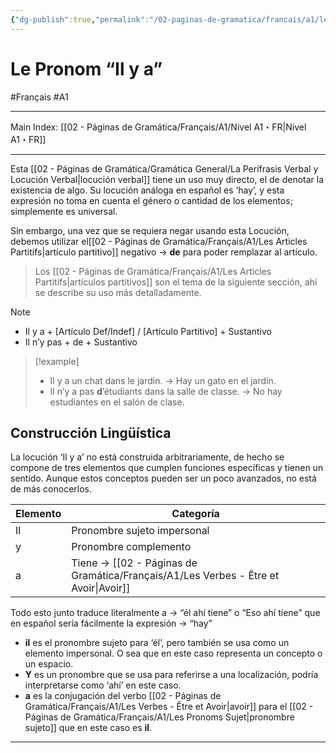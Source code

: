 ```yaml
---
{"dg-publish":true,"permalink":"/02-paginas-de-gramatica/francais/a1/le-pronom-il-y-a/"}
---
```


# Le Pronom “Il y a”
#Français #A1
___
Main Index: [[02 - Páginas de Gramática/Français/A1/Nivel A1・FR\|Nivel A1・FR]]
___
Esta [[02 - Páginas de Gramática/Gramática General/La Perífrasis Verbal y Locución Verbal\|locución verbal]] tiene un uso muy directo, el de denotar la existencia de algo. Su locución análoga en español es ‘hay’, y esta expresión no toma en cuenta el género o cantidad de los elementos; simplemente es universal.

Sin embargo, una vez que se requiera negar usando esta Locución, debemos utilizar el[[02 - Páginas de Gramática/Français/A1/Les Articles Partitifs\|artículo partitivo]] negativo → **de** para poder remplazar al artículo.

>Los [[02 - Páginas de Gramática/Français/A1/Les Articles Partitifs\|artículos partitivos]] son el tema de la siguiente sección, ahí se describe su uso más detalladamente.


> [!NOTE] 
> - Il y a + [Artículo Def/Indef] / [Artículo Partitivo] + Sustantivo
> - Il n’y pas + de + Sustantivo

> [!example] 
> - Il y a un chat dans le jardin. → Hay un gato en el jardín.
> - Il n’y a pas **d**’étudiants dans la salle de classe. → No hay estudiantes en el salón de clase.

## Construcción Lingüística
La locución ‘Il y a’ no está construida arbitrariamente, de hecho se compone de tres elementos que cumplen funciones específicas y tienen un sentido. Aunque estos conceptos pueden ser un poco avanzados, no está de más conocerlos.

| Elemento | Categoría                                     |
| -------- | --------------------------------------------- |
| Il       | Pronombre sujeto impersonal                   |
| y        | Pronombre complemento                         |
| a        | Tiene → [[02 - Páginas de Gramática/Français/A1/Les Verbes - Être et Avoir\|Avoir]] |
Todo esto junto traduce literalmente a → “él ahí tiene” o “Eso ahí tiene” que en español sería fácilmente la expresión → “hay”

- **il** es el pronombre sujeto para ‘él’, pero también se usa como un elemento impersonal. O sea que en este caso representa un concepto o un espacio.
- **Y** es un pronombre que se usa para referirse a una localización, podría interpretarse como ‘ahí’ en este caso.
- **a** es la conjugación del verbo [[02 - Páginas de Gramática/Français/A1/Les Verbes - Être et Avoir\|avoir]] para el [[02 - Páginas de Gramática/Français/A1/Les Pronoms Sujet\|pronombre sujeto]] que en este caso es **il**.

___